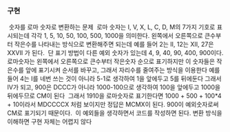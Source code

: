 ### 구현
​
숫자를 로마 숫자로 변환하는 문제
​
로마 숫자는 I, V, X, L, C, D, M의 7가지 기호로 표시되는데 각각 1, 5, 10, 50, 100, 500, 1000을 의미한다.
​
왼쪽에서 오른쪽으로 큰수부터 작은수를 나타내는 방식으로 변환해주면 되는데 예를 들어 2는 II, 12는 XII, 27은 XXVII 가 된다.
​
단 표기 방법이 다른 예외 숫자가 있는데 4, 9, 40, 90, 400, 900이다.
로마숫자는 왼쪽에서 오른쪽으로 큰수부터 작은숫자 순으로 표기하지만 이 숫자들은 작은수를 앞에 표기시켜 순서를 바꾸고, 그래서 자리수를 줄여주는 방식을 이용한다
​
예를들어 4는 I를 네번 쓰는 것이 아니라 5-1로 생각하여 1을 앞에두고 5를 뒤에둔다 그래서 IV가 되고,
900은 DCCC가 아니라 1000-100으로 생각하여 100을 앞에두고 1000을 뒤에두므로 CM이 된다
​
그래서 1910을 로마숫자로 표기한다면 1000 + 500 + 100*4 + 10이라서 MDCCCCX 처럼 보이지만 정답은 MCMX이 된다.
900이 예외숫자로써 CM로 표기되기 때문이다.
​
이 예외들을 생각하면서 코드를 작성하면 된다. 변환 방식을 이해하면 구현 자체는 어렵지 않다